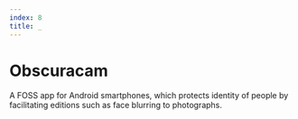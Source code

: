 ```yaml
---
index: 8
title: _
---
```

# Obscuracam

A FOSS app for Android smartphones, which protects identity of people by facilitating editions such as face blurring to photographs.